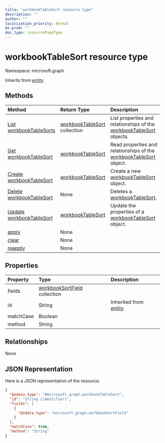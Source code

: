 ```yaml
---
title: "workbookTableSort resource type"
description: ""
author: ""
localization_priority: Normal
ms.prod: ""
doc_type: resourcePageType
---
```


# workbookTableSort resource type


Namespace: microsoft.graph




Inherits from [entity](../resources/entity.md)

## Methods
|Method|Return Type|Description|
|:---|:---|:---|
|[List workbookTableSorts](../api/workbooktablesort-list.md)|[workbookTableSort](../resources/workbooktablesort.md) collection|List properties and relationships of the [workbookTableSort](../resources/workbooktablesort.md) objects.|
|[Get workbookTableSort](../api/workbooktablesort-get.md)|[workbookTableSort](../resources/workbooktablesort.md)|Read properties and relationships of the [workbookTableSort](../resources/workbooktablesort.md) object.|
|[Create workbookTableSort](../api/workbooktablesort-create.md)|[workbookTableSort](../resources/workbooktablesort.md)|Create a new [workbookTableSort](../resources/workbooktablesort.md) object.|
|[Delete workbookTableSort](../api/workbooktablesort-delete.md)|None|Deletes a [workbookTableSort](../resources/workbooktablesort.md).|
|[Update workbookTableSort](../api/workbooktablesort-update.md)|[workbookTableSort](../resources/workbooktablesort.md)|Update the properties of a [workbookTableSort](../resources/workbooktablesort.md) object.|
|[apply](../api/workbooktablesort-apply.md)|None||
|[clear](../api/workbooktablesort-clear.md)|None||
|[reapply](../api/workbooktablesort-reapply.md)|None||

## Properties
|Property|Type|Description|
|:---|:---|:---|
|fields|[workbookSortField](../resources/workbooksortfield.md) collection||
|id|String| Inherited from [entity](../resources/entity.md)|
|matchCase|Boolean||
|method|String||

## Relationships
None

## JSON Representation
Here is a JSON representation of the resource.
<!-- {
  "blockType": "resource",
  "keyProperty": "id",
  "@odata.type": "microsoft.graph.workbookTableSort",
  "baseType": "microsoft.graph.entity",
  "openType": false
}
-->
``` json
{
  "@odata.type": "#microsoft.graph.workbookTableSort",
  "id": "String (identifier)",
  "fields": [
    {
      "@odata.type": "microsoft.graph.workbookSortField"
    }
  ],
  "matchCase": true,
  "method": "String"
}
```

